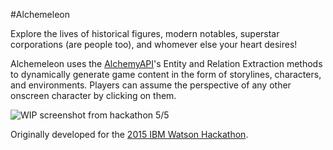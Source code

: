 #Alchemeleon

Explore the lives of historical figures, modern notables, superstar corporations (are people too), and whomever else your heart desires!

Alchemeleon uses the [AlchemyAPI](http://www.alchemyapi.com/)'s Entity and Relation Extraction methods to dynamically generate game content in the form of storylines, characters, and environments. Players can assume the perspective of any other onscreen character by clicking on them.

![WIP screenshot from hackathon 5/5](http://usdivad.com/alchemeleon_obamataxpayerrelief.png)

Originally developed for the [2015 IBM Watson Hackathon](http://www.ibm.com/smarterplanet/us/en/ibmwatson/watson-hackathon.html).